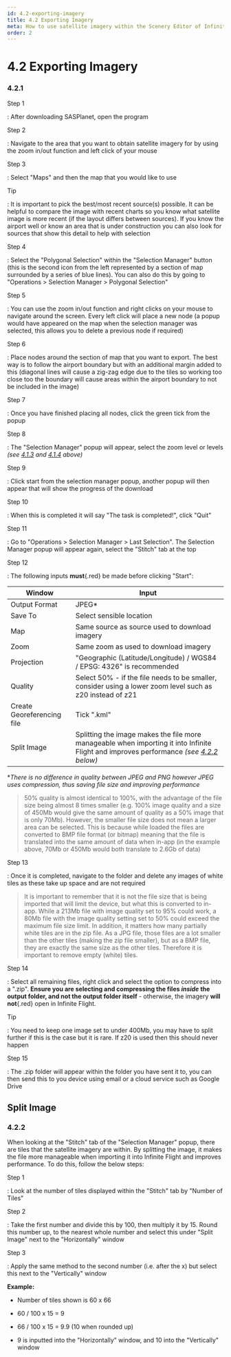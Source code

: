 ```yaml
---
id: 4.2-exporting-imagery
title: 4.2 Exporting Imagery
meta: How to use satellite imagery within the Scenery Editor of Infinite Flight.
order: 2
---
```


# 4.2 Exporting Imagery



### 4.2.1

Step 1

: After downloading SASPlanet, open the program



Step 2

: Navigate to the area that you want to obtain satellite imagery for by using the zoom in/out function and left click of your mouse



Step 3

: Select "Maps" and then the map that you would like to use



Tip

: It is important to pick the best/most recent source(s) possible. It can be helpful to compare the image with recent charts so you know what satellite image is more recent (if the layout differs between sources). If you know the airport well or know an area that is under construction you can also look for sources that show this detail to help with selection 



Step 4

: Select the "Polygonal Selection" within the "Selection Manager" button (this is the second icon from the left represented by a section of map surrounded by a series of blue lines). You can also do this by going to "Operations > Selection Manager > Polygonal Selection"



Step 5

: You can use the zoom in/out function and right clicks on your mouse to navigate around the screen. Every left click will place a new node (a popup would have appeared on the map when the selection manager was selected, this allows you to delete a previous node if required)



Step 6

: Place nodes around the section of map that you want to export. The best way is to follow the airport boundary but with an additional margin added to this (diagonal lines will cause a zig-zag edge due to the tiles so working too close too the boundary will cause areas within the airport boundary to not be included in the image)



Step 7

: Once you have finished placing all nodes, click the green tick from the popup



Step 8

: The "Selection Manager" popup will appear, select the zoom level or levels *(see [4.1.3](/guide/scenery-editor-manual/4.-satellite-imagery/4.1-satellite#4.1.3) and [4.1.4](/guide/scenery-editor-manual/4.-satellite-imagery/4.1-satellite#4.1.4) above)*



Step 9

: Click start from the selection manager popup, another popup will then appear that will show the progress of the download



Step 10

: When this is completed it will say "The task is completed!", click "Quit"



Step 11

: Go to "Operations > Selection Manager > Last Selection". The Selection Manager popup will appear again, select the "Stitch" tab at the top



Step 12

: The following inputs **must**{.red} be made before clicking "Start":



| Window                     | Input                                                        |
| -------------------------- | ------------------------------------------------------------ |
| Output Format              | JPEG*                                                        |
| Save To                    | Select sensible location                                     |
| Map                        | Same source as source used to download imagery               |
| Zoom                       | Same zoom as used to download imagery                        |
| Projection                 | "Geographic (Latitude/Longitude) / WGS84 / EPSG: 4326" is recommended |
| Quality                    | Select 50% - if the file needs to be smaller, consider using a lower zoom level such as z20 instead of z21 |
| Create Georeferencing file | Tick ".kml"                                                  |
| Split Image                | Splitting the image makes the file more manageable when importing it into Infinite Flight and improves performance *(see [4.2.2](/guide/scenery-editor-manual/4.-satellite-imagery/4.2-exporting-imagery#4.2.2) below)* |

**There is no difference in quality between JPEG and PNG however JPEG uses compression, thus saving file size and improving performance*



> 50% quality is almost identical to 100%, with the advantage of the file size being almost 8 times smaller (e.g. 100% image quality and a size of 450Mb would give the same amount of quality as a 50% image that is only 70Mb). However, the smaller file size does not mean a larger area can be selected. This is because while loaded the files are converted to BMP file format (or bitmap) meaning that the file is translated into the same amount of data when in-app (in the example above, 70Mb or 450Mb would both translate to 2.6Gb of data)



Step 13

: Once it is completed, navigate to the folder and delete any images of white tiles as these take up space and are not required



> It is important to remember that it is not the file size that is being imported that will limit the device, but what this is converted to in-app. While a 213Mb file with image quality set to 95% could work, a 80Mb file with the image quality setting set to 50% could exceed the maximum file size limit. In addition, it matters how many partially white tiles are in the zip file. As a JPG file, those files are a lot smaller than the other tiles (making the zip file smaller), but as a BMP file, they are exactly the same size as the other tiles. Therefore it is important to remove empty (white) tiles.



Step 14

: Select all remaining files, right click and select the option to compress into a ".zip". **Ensure you are selecting and compressing the files *inside* the output folder, and not the output folder itself** - otherwise, the imagery **will not**{.red} open in Infinite Flight.



Tip

: You need to keep one image set to under 400Mb, you may have to split further if this is the case but it is rare. If z20 is used then this should never happen



Step 15

: The .zip folder will appear within the folder you have sent it to, you can then send this to you device using email or a cloud service such as Google Drive



## Split Image

### 4.2.2

When looking at the "Stitch" tab of the "Selection Manager" popup, there are tiles that the satellite imagery are within. By splitting the image, it makes the file more manageable when importing it into Infinite Flight and improves performance. To do this, follow the below steps:



Step 1

: Look at the number of tiles displayed within the "Stitch" tab by "Number of Tiles"



Step 2

: Take the first number and divide this by 100, then multiply it by 15. Round this number up, to the nearest whole number and select this under "Split Image" next to the "Horizontally" window



Step 3

: Apply the same method to the second number (i.e. after the x) but select this next to the "Vertically" window



**Example:**

- Number of tiles shown is 60 x 66

- 60 / 100 x 15 = 9

- 66 / 100 x 15 = 9.9 (10 when rounded up)

- 9 is inputted into the "Horizontally" window, and 10 into the "Vertically" window


